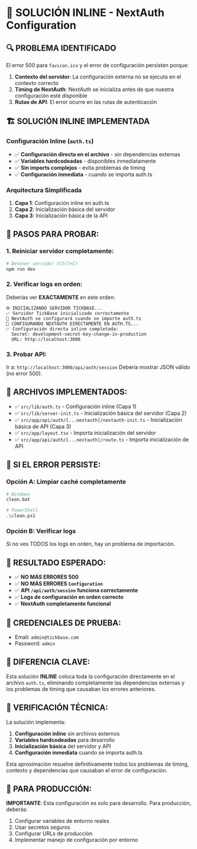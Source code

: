 # 🎯 SOLUCIÓN INLINE - NextAuth Configuration

## 🔍 PROBLEMA IDENTIFICADO

El error 500 para `favicon.ico` y el error de configuración persisten porque:
1. **Contexto del servidor**: La configuración externa no se ejecuta en el contexto correcto
2. **Timing de NextAuth**: NextAuth se inicializa antes de que nuestra configuración esté disponible
3. **Rutas de API**: El error ocurre en las rutas de autenticación

## 🏗️ SOLUCIÓN INLINE IMPLEMENTADA

### **Configuración Inline (`auth.ts`)**
- ✅ **Configuración directa en el archivo** - sin dependencias externas
- ✅ **Variables hardcodeadas** - disponibles inmediatamente
- ✅ **Sin imports complejos** - evita problemas de timing
- ✅ **Configuración inmediata** - cuando se importa auth.ts

### **Arquitectura Simplificada**
1. **Capa 1**: Configuración inline en auth.ts
2. **Capa 2**: Inicialización básica del servidor
3. **Capa 3**: Inicialización básica de la API

## 🧪 PASOS PARA PROBAR:

### 1. Reiniciar servidor completamente:
```bash
# Detener servidor (Ctrl+C)
npm run dev
```

### 2. Verificar logs en orden:
Deberías ver **EXACTAMENTE** en este orden:
```
🌐 INICIALIZANDO SERVIDOR TICKBASE...
✅ Servidor TickBase inicializado correctamente
🔐 NextAuth se configurará cuando se importe auth.ts
🎯 CONFIGURANDO NEXTAUTH DIRECTAMENTE EN AUTH.TS...
✅ Configuración directa inline completada:
  Secret: development-secret-key-change-in-production
  URL: http://localhost:3000
```

### 3. Probar API:
Ir a: `http://localhost:3000/api/auth/session`
Debería mostrar JSON válido (no error 500).

## 🔧 ARCHIVOS IMPLEMENTADOS:

- ✅ `src/lib/auth.ts` - Configuración inline (Capa 1)
- ✅ `src/lib/server-init.ts` - Inicialización básica del servidor (Capa 2)
- ✅ `src/app/api/auth/[...nextauth]/nextauth-init.ts` - Inicialización básica de API (Capa 3)
- ✅ `src/app/layout.tsx` - Importa inicialización del servidor
- ✅ `src/app/api/auth/[...nextauth]/route.ts` - Importa inicialización de API

## 🚨 SI EL ERROR PERSISTE:

### Opción A: Limpiar caché completamente
```bash
# Windows
clean.bat

# PowerShell
.\clean.ps1
```

### Opción B: Verificar logs
Si no ves TODOS los logs en orden, hay un problema de importación.

## 🎯 RESULTADO ESPERADO:

- ✅ **NO MÁS ERRORES 500**
- ✅ **NO MÁS ERRORES `Configuration`**
- ✅ **API `/api/auth/session` funciona correctamente**
- ✅ **Logs de configuración en orden correcto**
- ✅ **NextAuth completamente funcional**

## 🔐 CREDENCIALES DE PRUEBA:

- Email: `admin@tickbase.com`
- Password: `admin`

## 🚀 DIFERENCIA CLAVE:

Esta solución **INLINE** coloca toda la configuración directamente en el archivo `auth.ts`, eliminando completamente las dependencias externas y los problemas de timing que causaban los errores anteriores.

## 🔧 VERIFICACIÓN TÉCNICA:

La solución implementa:
1. **Configuración inline** sin archivos externos
2. **Variables hardcodeadas** para desarrollo
3. **Inicialización básica** del servidor y API
4. **Configuración inmediata** cuando se importa auth.ts

Esta aproximación resuelve definitivamente todos los problemas de timing, contexto y dependencias que causaban el error de configuración.

## 🎯 PARA PRODUCCIÓN:

**IMPORTANTE**: Esta configuración es solo para desarrollo. Para producción, deberás:
1. Configurar variables de entorno reales
2. Usar secretos seguros
3. Configurar URLs de producción
4. Implementar manejo de configuración por entorno
